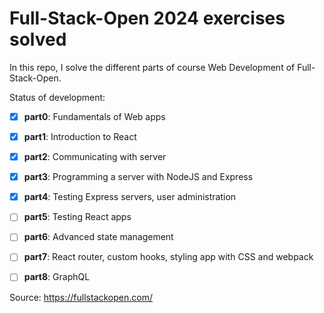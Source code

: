 # Full-Stack-Open 2024 exercises solved

In this repo, I solve the different parts of course Web Development of Full-Stack-Open. 

Status of development:

- [x] **part0**: Fundamentals of Web apps 
- [x] **part1**: Introduction to React
- [x] **part2**: Communicating with server
- [x] **part3**: Programming a server with NodeJS and Express
- [x] **part4**: Testing Express servers, user administration
- [ ] **part5**: Testing React apps
- [ ] **part6**: Advanced state management
- [ ] **part7**: React router, custom hooks, styling app with CSS and webpack
- [ ] **part8**: GraphQL



Source: https://fullstackopen.com/

